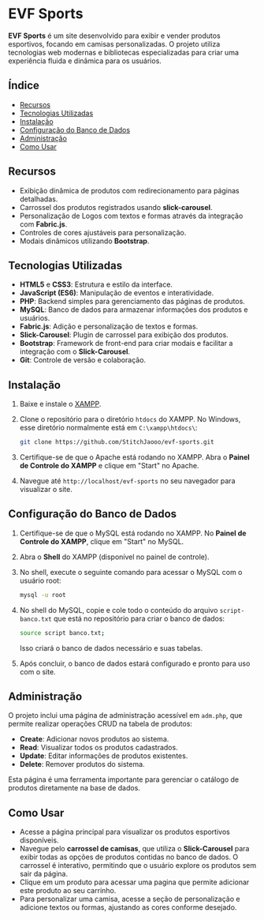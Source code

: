 # EVF Sports

**EVF Sports** é um site desenvolvido para exibir e vender produtos esportivos, focando em camisas personalizadas. O projeto utiliza tecnologias web modernas e bibliotecas especializadas para criar uma experiência fluida e dinâmica para os usuários.

## Índice

- [Recursos](#recursos)
- [Tecnologias Utilizadas](#tecnologias-utilizadas)
- [Instalação](#instalação)
- [Configuração do Banco de Dados](#configuracao-do-banco-de-dados)
- [Administração](#administração)
- [Como Usar](#como-usar)

## Recursos

- Exibição dinâmica de produtos com redirecionamento para páginas detalhadas.
- Carrossel dos produtos registrados usando **slick-carousel**.
- Personalização de Logos com textos e formas através da integração com **Fabric.js**.
- Controles de cores ajustáveis para personalização.
- Modais dinâmicos utilizando **Bootstrap**.

## Tecnologias Utilizadas

- **HTML5** e **CSS3**: Estrutura e estilo da interface.
- **JavaScript (ES6)**: Manipulação de eventos e interatividade.
- **PHP**: Backend simples para gerenciamento das páginas de produtos.
- **MySQL**: Banco de dados para armazenar informações dos produtos e usuários.
- **Fabric.js**: Adição e personalização de textos e formas.
- **Slick-Carousel**: Plugin de carrossel para exibição dos produtos.
- **Bootstrap**: Framework de front-end para criar modais e facilitar a integração com o **Slick-Carousel**.
- **Git**: Controle de versão e colaboração.

## Instalação

1. Baixe e instale o [XAMPP](https://www.apachefriends.org/pt_br/index.html).

2. Clone o repositório para o diretório `htdocs` do XAMPP. No Windows, esse diretório normalmente está em `C:\xampp\htdocs\`:

    ```bash
    git clone https://github.com/StitchJaooo/evf-sports.git
    ```

3. Certifique-se de que o Apache está rodando no XAMPP. Abra o **Painel de Controle do XAMPP** e clique em "Start" no Apache.

4. Navegue até `http://localhost/evf-sports` no seu navegador para visualizar o site.

## Configuração do Banco de Dados

1. Certifique-se de que o MySQL está rodando no XAMPP. No **Painel de Controle do XAMPP**, clique em "Start" no MySQL.

2. Abra o **Shell** do XAMPP (disponível no painel de controle).

3. No shell, execute o seguinte comando para acessar o MySQL com o usuário root:

    ```bash
    mysql -u root
    ```

4. No shell do MySQL, copie e cole todo o conteúdo do arquivo `script-banco.txt` que está no repositório para criar o banco de dados:

    ```bash
    source script banco.txt;
    ```

    Isso criará o banco de dados necessário e suas tabelas.

5. Após concluir, o banco de dados estará configurado e pronto para uso com o site.

## Administração

O projeto inclui uma página de administração acessível em `adm.php`, que permite realizar operações CRUD na tabela de produtos:

- **Create**: Adicionar novos produtos ao sistema.
- **Read**: Visualizar todos os produtos cadastrados.
- **Update**: Editar informações de produtos existentes.
- **Delete**: Remover produtos do sistema.

Esta página é uma ferramenta importante para gerenciar o catálogo de produtos diretamente na base de dados.

## Como Usar

- Acesse a página principal para visualizar os produtos esportivos disponíveis.
- Navegue pelo **carrossel de camisas**, que utiliza o **Slick-Carousel** para exibir todas as opções de produtos contidas no banco de dados. O carrossel é interativo, permitindo que o usuário explore os produtos sem sair da página.
- Clique em um produto para acessar uma pagina que permite adicionar este produto ao seu carrinho.
- Para personalizar uma camisa, acesse a seção de personalização e adicione textos ou formas, ajustando as cores conforme desejado.

